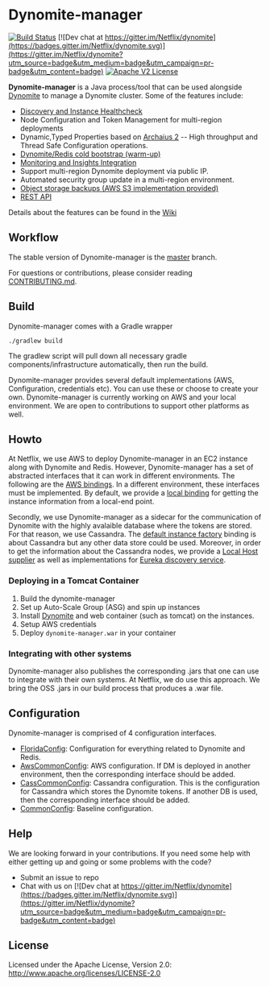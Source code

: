 # Dynomite-manager

[![Build Status](https://travis-ci.com/Netflix/dynomite-manager.svg)](https://travis-ci.com/Netflix/dynomite-manager)
[![Dev chat at https://gitter.im/Netflix/dynomite](https://badges.gitter.im/Netflix/dynomite.svg)](https://gitter.im/Netflix/dynomite?utm_source=badge&utm_medium=badge&utm_campaign=pr-badge&utm_content=badge)
[![Apache V2 License](http://img.shields.io/badge/license-Apache%20V2-blue.svg)](https://github.com/Netflix/dynomite-manager/blob/dev/LICENSE)


**Dynomite-manager** is a Java process/tool that can be used alongside [Dynomite](https://github.com/Netflix/dynomite) to manage a Dynomite cluster. Some of the features include:
- [Discovery and Instance Healthcheck](https://github.com/Netflix/dynomite-manager/wiki/Discovery-and-Healthcheck)
- Node Configuration and Token Management for multi-region deployments
- Dynamic,Typed Properties based on [Archaius 2](https://github.com/Netflix/archaius)
-- High throughput and Thread Safe Configuration operations.
- [Dynomite/Redis cold bootstrap (warm-up)](https://github.com/Netflix/dynomite-manager/wiki/Cold-Bootstraping)
- [Monitoring and Insights Integration](https://github.com/Netflix/dynomite-manager/wiki/Monitoring-and-Insights-Integration)
- Support multi-region Dynomite deployment via public IP.
- Automated security group update in a multi-region environment.
- [Object storage backups (AWS S3 implementation provided)](https://github.com/Netflix/dynomite-manager/wiki/S3-Backups-and-Restores)
- [REST API](https://github.com/Netflix/dynomite-manager/wiki/REST-API)

Details about the features can be found in the [Wiki](https://github.com/Netflix/dynomite-manager/wiki)

## Workflow

The stable version of Dynomite-manager is the [master]( https://github.com/Netflix/dynomite-manager/tree/master ) branch. 

For questions or contributions, please consider reading [CONTRIBUTING.md](CONTRIBUTING.md).

## Build

Dynomite-manager comes with a Gradle wrapper

    ./gradlew build

The gradlew script will pull down all necessary gradle components/infrastructure automatically, then run the build.

Dynomite-manager provides several default implementations (AWS, Configuration, credentials etc). You can use these or choose to create your own. Dynomite-manager is currently working on AWS and your local environment. We are open to contributions to support other platforms as well. 

## Howto

At Netflix, we use AWS to deploy Dynomite-manager in an EC2 instance along with Dynomite and Redis. However, Dynomite-manager has a set of abstracted interfaces that it can work in different environments. The following are the [AWS bindings](https://github.com/Netflix/dynomite-manager/blob/dev/dynomitemanager-web/src/main/java/com/netflix/florida/startup/FloridaModule.java#L101-L108). In a different environment, these interfaces must be implemented. By default, we provide a [local binding](https://github.com/Netflix/dynomite-manager/blob/dev/dynomitemanager-web/src/main/java/com/netflix/florida/startup/FloridaModule.java#L111) for getting the instance information from a local-end point.

Secondly, we use Dynomite-manager as a sidecar for the communication of Dynomite with the highly avalaible database where the tokens are stored. For that reason, we use Cassandra. The [default instance factory](https://github.com/Netflix/dynomite-manager/blob/dev/dynomitemanager-web/src/main/java/com/netflix/florida/startup/FloridaModule.java#L115) binding is about Cassandra but any other data store could be used. Moreover, in order to get the information about the Cassandra nodes, we provide a [Local Host supplier](https://github.com/Netflix/dynomite-manager/blob/dev/dynomitemanager-web/src/main/java/com/netflix/florida/startup/FloridaModule.java#L116) as well as implementations for [Eureka discovery service](https://github.com/Netflix/dynomite-manager/blob/dev/dynomitemanager-web/src/main/java/com/netflix/florida/startup/FloridaModule.java#L118). 

### Deploying in a Tomcat Container

1. Build the dynomite-manager
2. Set up Auto-Scale Group (ASG) and spin up instances
3. Install [Dynomite](https://github.com/Netflix/dynomite) and web container (such as tomcat) on the instances.
4. Setup AWS credentials
5. Deploy `dynomite-manager.war` in your container

### Integrating with other systems

Dynomite-manager also publishes the corresponding .jars that one can use to integrate with their own systems. At Netflix, we do use this approach. We bring the OSS .jars in our build process that produces a .war file. 

## Configuration

Dynomite-manager is comprised of 4 configuration interfaces.

* [FloridaConfig](https://github.com/Netflix/dynomite-manager/blob/dev/dynomitemanager-core/src/main/java/com/netflix/dynomitemanager/config/FloridaConfig.java): Configuration for everything related to Dynomite and Redis.
* [AwsCommonConfig](https://github.com/Netflix/dynomite-manager/blob/dev/dynomitemanager-common/src/main/java/com/netflix/nfsidecar/config/AWSCommonConfig.java): AWS configuration. If DM is deployed in another environment, then the corresponding interface should be added.
* [CassCommonConfig](https://github.com/Netflix/dynomite-manager/blob/dev/dynomitemanager-common/src/main/java/com/netflix/nfsidecar/config/CassCommonConfig.java): Cassandra configuration. This is the configuration for Cassandra which stores the Dynomite tokens. If another DB is used, then the corresponding interface should be added.
* [CommonConfig](https://github.com/Netflix/dynomite-manager/blob/dev/dynomitemanager-common/src/main/java/com/netflix/nfsidecar/config/CommonConfig.java): Baseline configuration.

## Help

We are looking forward in your contributions. If you need some help with either getting up and going or some problems with the code?

   * Submit an issue to repo
   * Chat with us on [![Dev chat at https://gitter.im/Netflix/dynomite](https://badges.gitter.im/Netflix/dynomite.svg)](https://gitter.im/Netflix/dynomite?utm_source=badge&utm_medium=badge&utm_campaign=pr-badge&utm_content=badge)

## License

Licensed under the Apache License, Version 2.0: http://www.apache.org/licenses/LICENSE-2.0
